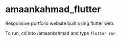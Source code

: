 # amaankahmad_flutter

Responsive portfolio website built using flutter web. 

To run, cd into /amaankahmad and type `flutter run`
